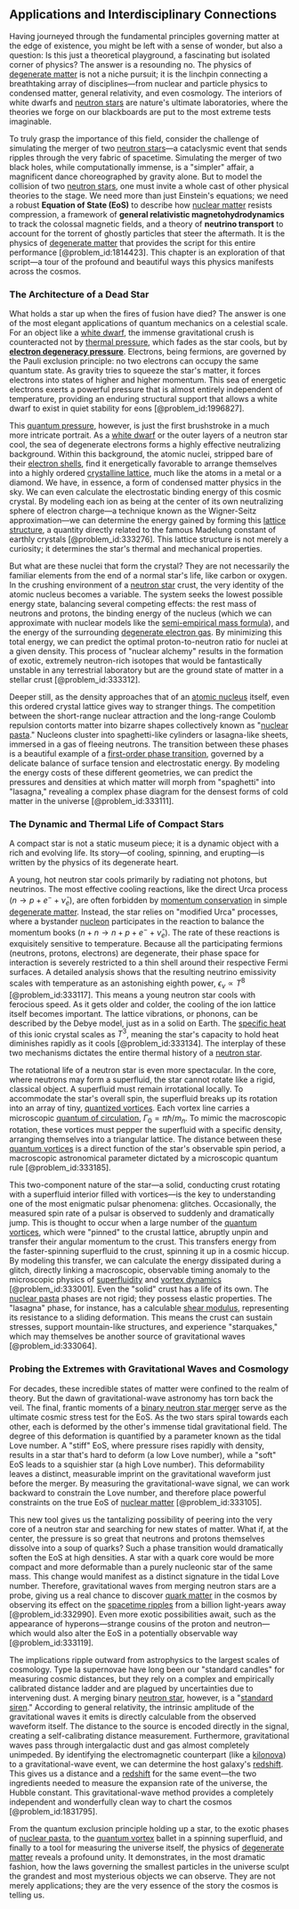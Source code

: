 ## Applications and Interdisciplinary Connections

Having journeyed through the fundamental principles governing matter at the edge of existence, you might be left with a sense of wonder, but also a question: Is this just a theoretical playground, a fascinating but isolated corner of physics? The answer is a resounding no. The physics of [degenerate matter](@article_id:157508) is not a niche pursuit; it is the linchpin connecting a breathtaking array of disciplines—from nuclear and particle physics to condensed matter, general relativity, and even cosmology. The interiors of white dwarfs and [neutron stars](@article_id:139189) are nature's ultimate laboratories, where the theories we forge on our blackboards are put to the most extreme tests imaginable.

To truly grasp the importance of this field, consider the challenge of simulating the merger of two [neutron stars](@article_id:139189)—a cataclysmic event that sends ripples through the very fabric of spacetime. Simulating the merger of two black holes, while computationally immense, is a "simpler" affair, a magnificent dance choreographed by gravity alone. But to model the collision of two [neutron stars](@article_id:139189), one must invite a whole cast of other physical theories to the stage. We need more than just Einstein's equations; we need a robust **Equation of State (EoS)** to describe how [nuclear matter](@article_id:157817) resists compression, a framework of **general relativistic magnetohydrodynamics** to track the colossal magnetic fields, and a theory of **neutrino transport** to account for the torrent of ghostly particles that steer the aftermath. It is the physics of [degenerate matter](@article_id:157508) that provides the script for this entire performance [@problem_id:1814423]. This chapter is an exploration of that script—a tour of the profound and beautiful ways this physics manifests across the cosmos.

### The Architecture of a Dead Star

What holds a star up when the fires of fusion have died? The answer is one of the most elegant applications of quantum mechanics on a celestial scale. For an object like a [white dwarf](@article_id:146102), the immense gravitational crush is counteracted not by [thermal pressure](@article_id:202267), which fades as the star cools, but by **[electron degeneracy pressure](@article_id:142835)**. Electrons, being fermions, are governed by the Pauli exclusion principle: no two electrons can occupy the same quantum state. As gravity tries to squeeze the star's matter, it forces electrons into states of higher and higher momentum. This sea of energetic electrons exerts a powerful pressure that is almost entirely independent of temperature, providing an enduring structural support that allows a white dwarf to exist in quiet stability for eons [@problem_id:1996827].

This [quantum pressure](@article_id:153649), however, is just the first brushstroke in a much more intricate portrait. As a [white dwarf](@article_id:146102) or the outer layers of a neutron star cool, the sea of degenerate electrons forms a highly effective neutralizing background. Within this background, the atomic nuclei, stripped bare of their [electron shells](@article_id:270487), find it energetically favorable to arrange themselves into a highly ordered [crystalline lattice](@article_id:196258), much like the atoms in a metal or a diamond. We have, in essence, a form of condensed matter physics in the sky. We can even calculate the electrostatic binding energy of this cosmic crystal. By modeling each ion as being at the center of its own neutralizing sphere of electron charge—a technique known as the Wigner-Seitz approximation—we can determine the energy gained by forming this [lattice structure](@article_id:145170), a quantity directly related to the famous Madelung constant of earthly crystals [@problem_id:333276]. This lattice structure is not merely a curiosity; it determines the star's thermal and mechanical properties.

But what are these nuclei that form the crystal? They are not necessarily the familiar elements from the end of a normal star's life, like carbon or oxygen. In the crushing environment of a [neutron star](@article_id:146765) crust, the very identity of the atomic nucleus becomes a variable. The system seeks the lowest possible energy state, balancing several competing effects: the rest mass of neutrons and protons, the binding energy of the nucleus (which we can approximate with nuclear models like the [semi-empirical mass formula](@article_id:154644)), and the energy of the surrounding [degenerate electron gas](@article_id:161030). By minimizing this total energy, we can predict the optimal proton-to-neutron ratio for nuclei at a given density. This process of "nuclear alchemy" results in the formation of exotic, extremely neutron-rich isotopes that would be fantastically unstable in any terrestrial laboratory but are the ground state of matter in a stellar crust [@problem_id:333312].

Deeper still, as the density approaches that of an [atomic nucleus](@article_id:167408) itself, even this ordered crystal lattice gives way to stranger things. The competition between the short-range nuclear attraction and the long-range Coulomb repulsion contorts matter into bizarre shapes collectively known as "[nuclear pasta](@article_id:157509)." Nucleons cluster into spaghetti-like cylinders or lasagna-like sheets, immersed in a gas of fleeing neutrons. The transition between these phases is a beautiful example of a [first-order phase transition](@article_id:144027), governed by a delicate balance of surface tension and electrostatic energy. By modeling the energy costs of these different geometries, we can predict the pressures and densities at which matter will morph from "spaghetti" into "lasagna," revealing a complex phase diagram for the densest forms of cold matter in the universe [@problem_id:333111].

### The Dynamic and Thermal Life of Compact Stars

A compact star is not a static museum piece; it is a dynamic object with a rich and evolving life. Its story—of cooling, spinning, and erupting—is written by the physics of its degenerate heart.

A young, hot neutron star cools primarily by radiating not photons, but neutrinos. The most effective cooling reactions, like the direct Urca process ($n \to p + e^- + \bar{\nu}_e$), are often forbidden by [momentum conservation](@article_id:149470) in simple [degenerate matter](@article_id:157508). Instead, the star relies on "modified Urca" processes, where a bystander [nucleon](@article_id:157895) participates in the reaction to balance the momentum books ($n+n \to n+p+e^-+\bar{\nu}_e$). The rate of these reactions is exquisitely sensitive to temperature. Because all the participating fermions (neutrons, protons, electrons) are degenerate, their phase space for interaction is severely restricted to a thin shell around their respective Fermi surfaces. A detailed analysis shows that the resulting neutrino emissivity scales with temperature as an astonishing eighth power, $\epsilon_\nu \propto T^8$ [@problem_id:333117]. This means a young neutron star cools with ferocious speed. As it gets older and colder, the cooling of the ion lattice itself becomes important. The lattice vibrations, or phonons, can be described by the Debye model, just as in a solid on Earth. The [specific heat](@article_id:136429) of this ionic crystal scales as $T^3$, meaning the star's capacity to hold heat diminishes rapidly as it cools [@problem_id:333134]. The interplay of these two mechanisms dictates the entire thermal history of a [neutron star](@article_id:146765).

The rotational life of a neutron star is even more spectacular. In the core, where neutrons may form a superfluid, the star cannot rotate like a rigid, classical object. A superfluid must remain irrotational locally. To accommodate the star's overall spin, the superfluid breaks up its rotation into an array of tiny, [quantized vortices](@article_id:146561). Each vortex line carries a microscopic [quantum of circulation](@article_id:197833), $\Gamma_0 = \pi\hbar/m_n$. To mimic the macroscopic rotation, these vortices must pepper the superfluid with a specific density, arranging themselves into a triangular lattice. The distance between these [quantum vortices](@article_id:146881) is a direct function of the star's observable spin period, a macroscopic astronomical parameter dictated by a microscopic quantum rule [@problem_id:333185].

This two-component nature of the star—a solid, conducting crust rotating with a superfluid interior filled with vortices—is the key to understanding one of the most enigmatic pulsar phenomena: glitches. Occasionally, the measured spin rate of a pulsar is observed to suddenly and dramatically jump. This is thought to occur when a large number of the [quantum vortices](@article_id:146881), which were "pinned" to the crustal lattice, abruptly unpin and transfer their angular momentum to the crust. This transfers energy from the faster-spinning superfluid to the crust, spinning it up in a cosmic hiccup. By modeling this transfer, we can calculate the energy dissipated during a glitch, directly linking a macroscopic, observable timing anomaly to the microscopic physics of [superfluidity](@article_id:145829) and [vortex dynamics](@article_id:145150) [@problem_id:333001]. Even the "solid" crust has a life of its own. The [nuclear pasta](@article_id:157509) phases are not rigid; they possess elastic properties. The "lasagna" phase, for instance, has a calculable [shear modulus](@article_id:166734), representing its resistance to a sliding deformation. This means the crust can sustain stresses, support mountain-like structures, and experience "starquakes," which may themselves be another source of gravitational waves [@problem_id:333064].

### Probing the Extremes with Gravitational Waves and Cosmology

For decades, these incredible states of matter were confined to the realm of theory. But the dawn of gravitational-wave astronomy has torn back the veil. The final, frantic moments of a [binary neutron star merger](@article_id:160234) serve as the ultimate cosmic stress test for the EoS. As the two stars spiral towards each other, each is deformed by the other's immense tidal gravitational field. The degree of this deformation is quantified by a parameter known as the tidal Love number. A "stiff" EoS, where pressure rises rapidly with density, results in a star that's hard to deform (a low Love number), while a "soft" EoS leads to a squishier star (a high Love number). This deformability leaves a distinct, measurable imprint on the gravitational waveform just before the merger. By measuring the gravitational-wave signal, we can work backward to constrain the Love number, and therefore place powerful constraints on the true EoS of [nuclear matter](@article_id:157817) [@problem_id:333105].

This new tool gives us the tantalizing possibility of peering into the very core of a neutron star and searching for new states of matter. What if, at the center, the pressure is so great that neutrons and protons themselves dissolve into a soup of quarks? Such a phase transition would dramatically soften the EoS at high densities. A star with a quark core would be more compact and more deformable than a purely nucleonic star of the same mass. This change would manifest as a distinct signature in the tidal Love number. Therefore, gravitational waves from merging neutron stars are a probe, giving us a real chance to discover [quark matter](@article_id:145680) in the cosmos by observing its effect on the [spacetime ripples](@article_id:158823) from a billion light-years away [@problem_id:332990]. Even more exotic possibilities await, such as the appearance of hyperons—strange cousins of the proton and neutron—which would also alter the EoS in a potentially observable way [@problem_id:333119].

The implications ripple outward from astrophysics to the largest scales of cosmology. Type Ia supernovae have long been our "standard candles" for measuring cosmic distances, but they rely on a complex and empirically calibrated distance ladder and are plagued by uncertainties due to intervening dust. A merging binary [neutron star](@article_id:146765), however, is a "[standard siren](@article_id:143677)." According to general relativity, the intrinsic amplitude of the gravitational waves it emits is directly calculable from the observed waveform itself. The distance to the source is encoded directly in the signal, creating a self-calibrating distance measurement. Furthermore, gravitational waves pass through intergalactic dust and gas almost completely unimpeded. By identifying the electromagnetic counterpart (like a [kilonova](@article_id:158151)) to a gravitational-wave event, we can determine the host galaxy's [redshift](@article_id:159451). This gives us a distance and a [redshift](@article_id:159451) for the same event—the two ingredients needed to measure the expansion rate of the universe, the Hubble constant. This gravitational-wave method provides a completely independent and wonderfully clean way to chart the cosmos [@problem_id:1831795].

From the quantum exclusion principle holding up a star, to the exotic phases of [nuclear pasta](@article_id:157509), to the [quantum vortex](@article_id:159523) ballet in a spinning superfluid, and finally to a tool for measuring the universe itself, the physics of [degenerate matter](@article_id:157508) reveals a profound unity. It demonstrates, in the most dramatic fashion, how the laws governing the smallest particles in the universe sculpt the grandest and most mysterious objects we can observe. They are not merely applications; they are the very essence of the story the cosmos is telling us.